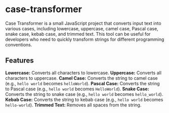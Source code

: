 # case-transformer
Case Transformer is a small JavaScript project that converts input text into various cases, including lowercase, uppercase, camel case, Pascal case, snake case, kebab case, and trimmed text. This tool can be useful for developers who need to quickly transform strings for different programming conventions.

## Features

**Lowercase:** Converts all characters to lowercase.
**Uppercase:** Converts all characters to uppercase.
**Camel Case:** Converts the string to camel case (e.g., `hello world` becomes `helloWorld`).
**Pascal Case:** Converts the string to Pascal case (e.g., `hello world` becomes `HelloWorld`).
**Snake Case:** Converts the string to snake case (e.g., `hello world` becomes `hello_world`).
**Kebab Case:** Converts the string to kebab case (e.g., `hello world` becomes `hello-world`).
**Trimmed Text:** Removes all spaces from the string.
